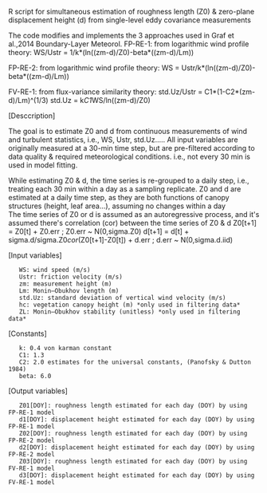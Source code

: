 R script for simultaneous estimation of roughness length (Z0) & zero-plane displacement height (d) 
  from single-level eddy covariance measurements

 The code modifies and implements the 3 approaches used in Graf et al.,2014 Boundary-Layer Meteorol.
   FP-RE-1: from logarithmic wind profile theory: WS/Ustr = 1/k*(ln((zm-d)/Z0)-beta*((zm-d)/Lm))

   FP-RE-2: from logarithmic wind profile theory: WS = Ustr/k*(ln((zm-d)/Z0)-beta*((zm-d)/Lm))

   FV-RE-1: from flux-variance similarity theory: std.Uz/Ustr = C1*(1-C2*(zm-d)/Lm)^(1/3)
                                                  std.Uz = k*C1*WS/ln((zm-d)/Z0)                 

[Desccription]

   The goal is to estimate Z0 and d from continuous measurements of wind and turbulent statistics, i.e., WS, Ustr, std.Uz..... 
   All input variables are originally measured at a 30-min time step, but are pre-filtered according to data quality & required meteorological conditions.
   i.e., not every 30 min is used in model fitting.

   While estimating Z0 & d, the time series is re-grouped to a daily step, i.e., treating each 30 min within a day as a sampling replicate.
   Z0 and d are estimated at a daily time step, as they are both functions of canopy structures (height, leaf area...), assuming no changes within a day   
   The time series of Z0 or d is assumed as an autoregressive process, and it's assumed there's correlation (cor) between the time series of Z0 & d
   Z0[t+1] = Z0[t] + Z0.err ; Z0.err ~ N(0,sigma.Z0)
   d[t+1] = d[t] + sigma.d/sigma.Z0*cor*(Z0[t+1]-Z0[t]) + d.err ; d.err ~ N(0,sigma.d.iid)

[Input variables]  

       WS: wind speed (m/s)
       Ustr: friction velocity (m/s)
       zm: measurement height (m)
       Lm: Monin–Obukhov length (m)
       std.Uz: standard deviation of vertical wind velocity (m/s)
       hc: vegetation canopy height (m) *only used in filtering data*
       ZL: Monin–Obukhov stability (unitless) *only used in filtering data*

[Constants]      

       k: 0.4 von karman constant
       C1: 1.3
       C2: 2.0 estimates for the universal constants, (Panofsky & Dutton 1984)
       beta: 6.0

[Output variables]

       Z01[DOY]: roughness length estimated for each day (DOY) by using FP-RE-1 model
       d1[DOY]: displacement height estimated for each day (DOY) by using FP-RE-1 model
       Z02[DOY]: roughness length estimated for each day (DOY) by using FP-RE-2 model
       d2[DOY]: displacement height estimated for each day (DOY) by using FP-RE-2 model
       Z03[DOY]: roughness length estimated for each day (DOY) by using FV-RE-1 model
       d3[DOY]: displacement height estimated for each day (DOY) by using FV-RE-1 model
